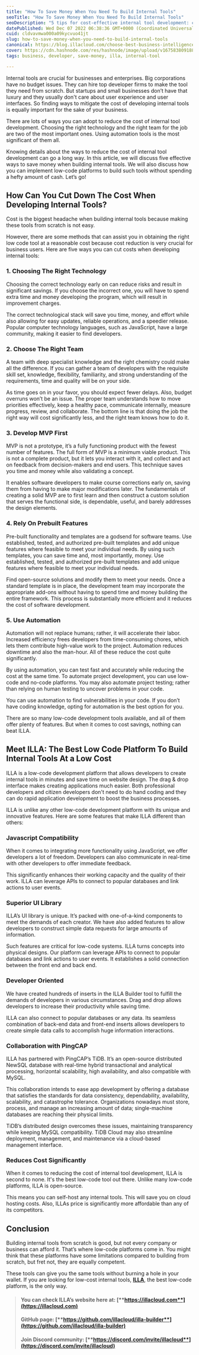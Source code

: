 ```yaml
---
title: "How To Save Money When You Need To Build Internal Tools"
seoTitle: "How To Save Money When You Need To Build Internal Tools"
seoDescription: "5 tips for cost-effective internal tool development: choose the right tech, team, MVP, pre-built features, and automation. Save time & resources."
datePublished: Wed Dec 07 2022 06:38:36 GMT+0000 (Coordinated Universal Time)
cuid: cldvavmwa000a09kycvuo41jt
slug: how-to-save-money-when-you-need-to-build-internal-tools
canonical: https://blog.illacloud.com/choose-best-business-intelligence-tool/
cover: https://cdn.hashnode.com/res/hashnode/image/upload/v1675838091882/608735e2-6b9b-4965-9dc4-d807a5bef7b9.png
tags: business, developer, save-money, illa, internal-tool

---
```


Internal tools are crucial for businesses and enterprises. Big corporations have no budget issues. They can hire top developer firms to make the tool they need from scratch. But startups and small businesses don’t have that luxury and they usually don't care about user experience and user interfaces. So finding ways to mitigate the cost of developing internal tools is equally important for the sake of your business.

There are lots of ways you can adopt to reduce the cost of internal tool development. Choosing the right technology and the right team for the job are two of the most important ones. Using automation tools is the most significant of them all.

Knowing details about the ways to reduce the cost of internal tool development can go a long way. In this article, we will discuss five effective ways to save money when building internal tools. We will also discuss how you can implement low-code platforms to build such tools without spending a hefty amount of cash. Let’s go!

## [**​**](https://www.illacloud.com/blog/save-money-when-build-internal-tools#how-can-you-cut-down-the-cost-when-developing-internal-tools)**How Can You Cut Down The Cost When Developing Internal Tools?**

Cost is the biggest headache when building internal tools because making these tools from scratch is not easy.

However, there are some methods that can assist you in obtaining the right low code tool at a reasonable cost because cost reduction is very crucial for business users. Here are five ways you can cut costs when developing internal tools:

### [**​**](https://www.illacloud.com/blog/save-money-when-build-internal-tools#1-choosing-the-right-technology)**1\. Choosing The Right Technology**

Choosing the correct technology early on can reduce risks and result in significant savings. If you choose the incorrect one, you will have to spend extra time and money developing the program, which will result in improvement charges.

The correct technological stack will save you time, money, and effort while also allowing for easy updates, reliable operations, and a speedier release. Popular computer technology languages, such as JavaScript, have a large community, making it easier to find developers.

### [**​**](https://www.illacloud.com/blog/save-money-when-build-internal-tools#2-choose-the-right-team)**2\. Choose The Right Team**

A team with deep specialist knowledge and the right chemistry could make all the difference. If you can gather a team of developers with the requisite skill set, knowledge, flexibility, familiarity, and strong understanding of the requirements, time and quality will be on your side.

As time goes on in your favor, you should expect fewer delays. Also, budget overruns won’t be an issue. The proper team understands how to move priorities effectively, keep a healthy pace, communicate internally, measure progress, review, and collaborate. The bottom line is that doing the job the right way will cost significantly less, and the right team knows how to do it.

### [**​**](https://www.illacloud.com/blog/save-money-when-build-internal-tools#3-develop-mvp-first)**3\. Develop MVP First**

MVP is not a prototype, it’s a fully functioning product with the fewest number of features. The full form of MVP is a minimum viable product. This is not a complete product, but it lets you interact with it, and collect and act on feedback from decision-makers and end users. This technique saves you time and money while also validating a concept.

It enables software developers to make course corrections early on, saving them from having to make major modifications later. The fundamentals of creating a solid MVP are to first learn and then construct a custom solution that serves the functional side, is dependable, useful, and barely addresses the design elements.

### [**​**](https://www.illacloud.com/blog/save-money-when-build-internal-tools#4-rely-on-prebuilt-features)**4\. Rely On Prebuilt Features**

Pre-built functionality and templates are a godsend for software teams. Use established, tested, and authorized pre-built templates and add unique features where feasible to meet your individual needs. By using such templates, you can save time and, most importantly, money. Use established, tested, and authorized pre-built templates and add unique features where feasible to meet your individual needs.

Find open-source solutions and modify them to meet your needs. Once a standard template is in place, the development team may incorporate the appropriate add-ons without having to spend time and money building the entire framework. This process is substantially more efficient and it reduces the cost of software development.

### [**​**](https://www.illacloud.com/blog/save-money-when-build-internal-tools#5-use-automation)**5\. Use Automation**

Automation will not replace humans; rather, it will accelerate their labor. Increased efficiency frees developers from time-consuming chores, which lets them contribute high-value work to the project. Automation reduces downtime and also the man-hour. All of these reduce the cost quite significantly.

By using automation, you can test fast and accurately while reducing the cost at the same time. To automate project development, you can use low-code and no-code platforms. You may also automate project testing; rather than relying on human testing to uncover problems in your code.

You can use automation to find vulnerabilities in your code. If you don’t have coding knowledge, opting for automation is the best option for you.

There are so many low-code development tools available, and all of them offer plenty of features. But when it comes to cost savings, nothing can beat ILLA.

## [**​**](https://www.illacloud.com/blog/save-money-when-build-internal-tools#meet-illa-the-best-low-code-platform-to-build-internal-tools-at-a-low-cost)**Meet ILLA: The Best Low Code Platform To Build Internal Tools At a Low Cost**

ILLA is a low-code development platform that allows developers to create internal tools in minutes and save time on website design. The drag & drop interface makes creating applications much easier. Both professional developers and citizen developers don't need to do hand coding and they can do rapid application development to boost the business processes.

ILLA is unlike any other low-code development platform with its unique and innovative features. Here are some features that make ILLA different than others:

### [**​**](https://www.illacloud.com/blog/save-money-when-build-internal-tools#javascript-compatibility)**Javascript Compatibility**

When it comes to integrating more functionality using JavaScript, we offer developers a lot of freedom. Developers can also communicate in real-time with other developers to offer immediate feedback.

This significantly enhances their working capacity and the quality of their work. ILLA can leverage APIs to connect to popular databases and link actions to user events.

### [**​**](https://www.illacloud.com/blog/save-money-when-build-internal-tools#superior-ui-library)**Superior UI Library**

ILLA’s UI library is unique. It’s packed with one-of-a-kind components to meet the demands of each creator. We have also added features to allow developers to construct simple data requests for large amounts of information.

Such features are critical for low-code systems. ILLA turns concepts into physical designs. Our platform can leverage APIs to connect to popular databases and link actions to user events. It establishes a solid connection between the front end and back end.

### [**​**](https://www.illacloud.com/blog/save-money-when-build-internal-tools#developer-oriented)**Developer Oriented**

We have created hundreds of inserts in the ILLA Builder tool to fulfill the demands of developers in various circumstances. Drag and drop allows developers to increase their productivity while saving time.

ILLA can also connect to popular databases or any data. Its seamless combination of back-end data and front-end inserts allows developers to create simple data calls to accomplish huge information interactions.

### [**​**](https://www.illacloud.com/blog/save-money-when-build-internal-tools#collaboration-with-ping-cap)**Collaboration with PingCAP**

ILLA has partnered with PingCAP’s TiDB. It’s an open-source distributed NewSQL database with real-time hybrid transactional and analytical processing, horizontal scalability, high availability, and also compatible with MySQL.

This collaboration intends to ease app development by offering a database that satisfies the standards for data consistency, dependability, availability, scalability, and catastrophe tolerance. Organizations nowadays must store, process, and manage an increasing amount of data; single-machine databases are reaching their physical limits.

TiDB’s distributed design overcomes these issues, maintaining transparency while keeping MySQL compatibility. TiDB Cloud may also streamline deployment, management, and maintenance via a cloud-based management interface.

### [**​**](https://www.illacloud.com/blog/save-money-when-build-internal-tools#reduces-cost-significantly)**Reduces Cost Significantly**

When it comes to reducing the cost of internal tool development, ILLA is second to none. It's the best low-code tool out there. Unlike many low-code platforms, ILLA is open-source.

This means you can self-host any internal tools. This will save you on cloud hosting costs. Also, ILLAs price is significantly more affordable than any of its competitors.

## [**​**](https://www.illacloud.com/blog/save-money-when-build-internal-tools#conclusion)**Conclusion**

Building internal tools from scratch is good, but not every company or business can afford it. That’s where low-code platforms come in. You might think that these platforms have some limitations compared to building from scratch, but fret not, they are equally competent.

These tools can give you the same tools without burning a hole in your wallet. If you are looking for low-cost internal tools, [**ILLA**](https://www.illacloud.com/), the best low-code platform, is the only way.

> #### **You can check ILLA’s website here at:** [**https://illacloud.com**](https://illacloud.com)
> 
> #### **GitHub page:** [**https://github.com/illacloud/illa-builder**](https://github.com/illacloud/illa-builder)
> 
> #### **Join Discord community:** [**https://discord.com/invite/illacloud**](https://discord.com/invite/illacloud)